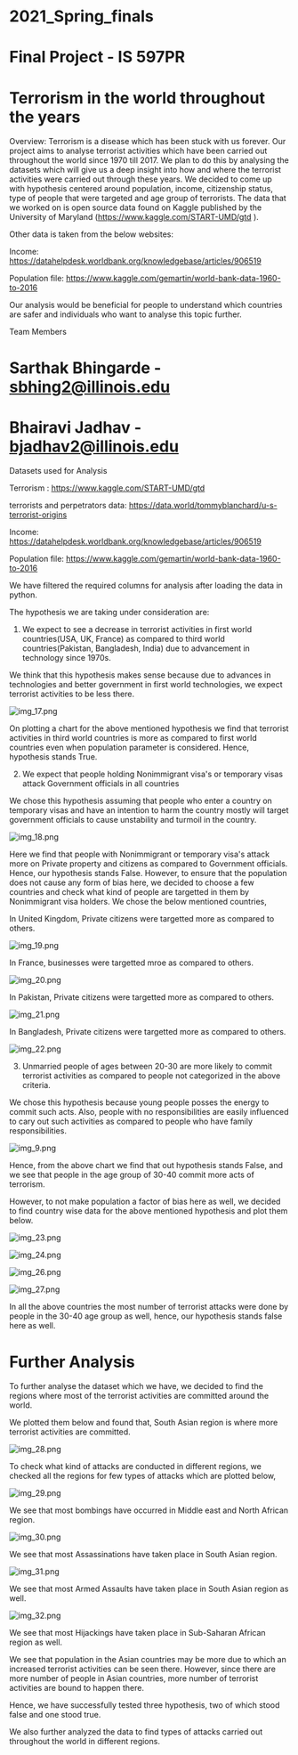 # 2021_Spring_finals

# Final Project - IS 597PR
# Terrorism in the world throughout the years


Overview: 
Terrorism is a disease which has been stuck with us forever. Our project aims to analyse terrorist activities which have been carried out throughout the world since 1970 till 2017. 
We plan to do this by analysing the datasets which will give us a deep insight into how and where the terrorist activities were carried out through these years. We decided to come up with hypothesis centered around population, income, citizenship status, type of people that were targeted and age group of terrorists. 
The data that we worked on is open source data found on Kaggle published by the University of Maryland (https://www.kaggle.com/START-UMD/gtd ). 

Other data is taken from the below websites:

Income: https://datahelpdesk.worldbank.org/knowledgebase/articles/906519

Population file: https://www.kaggle.com/gemartin/world-bank-data-1960-to-2016

Our analysis would be beneficial for people to understand which countries are safer and individuals who want to analyse this topic further.

Team Members

# Sarthak Bhingarde - sbhing2@illinois.edu

# Bhairavi Jadhav - bjadhav2@illinois.edu

Datasets used for Analysis

Terrorism : https://www.kaggle.com/START-UMD/gtd

terrorists and perpetrators data: https://data.world/tommyblanchard/u-s-terrorist-origins

Income: https://datahelpdesk.worldbank.org/knowledgebase/articles/906519

Population file: https://www.kaggle.com/gemartin/world-bank-data-1960-to-2016

We have filtered the required columns for analysis after loading the data in python.


The hypothesis we are taking under consideration are:

1)	We expect to see a decrease in terrorist activities in first world countries(USA, UK, France) as compared to third world countries(Pakistan, Bangladesh, India) due to advancement in technology since 1970s.

We think that this hypothesis makes sense because due to advances in technologies and better government in first world technologies, we expect terrorist activities to be less there.
      

![img_17.png](img_17.png)

On plotting a chart for the above mentioned hypothesis we find that terrorist activities in third world countries is more as compared to first world countries even when population parameter is considered. Hence, hypothesis stands True.

2)	We expect that people holding Nonimmigrant visa's or temporary visas attack Government officials in all countries

We chose this hypothesis assuming that people who enter a country on temporary visas and have an intention to harm the country mostly will target government officials to cause unstability and turmoil in the country.
      
![img_18.png](img_18.png)

Here we find that people with Nonimmigrant or temporary visa's attack more on Private property and citizens as compared to Government officials. Hence, our hypothesis stands False.
However, to ensure that the population does not cause any form of bias here, we decided to choose a few countries and check what kind of people are targetted in them by Nonimmigrant visa holders.
We chose the below mentioned countries,

In United Kingdom, Private citizens were targetted more as compared to others.

![img_19.png](img_19.png)

In France, businesses were targetted mroe as compared to others.

![img_20.png](img_20.png)

In Pakistan, Private citizens were targetted more as compared to others.

![img_21.png](img_21.png)

In Bangladesh, Private citizens were targetted more as compared to others.

![img_22.png](img_22.png)


3)	Unmarried people of ages between 20-30 are more likely to commit terrorist activities as compared to people not categorized in the above criteria.

We chose this hypothesis because young people posses the energy to commit such acts. Also, people with no responsibilities are easily influenced to cary out such activities as compared to people who have family responsibilities.

![img_9.png](img_9.png)

Hence, from the above chart we find that out hypothesis stands False, and we see that people in the age group of 30-40 commit more acts of terrorism.

However, to not make population a factor of bias here as well, we decided to find country wise data for the above mentioned hypothesis and plot them below.

![img_23.png](img_23.png)

![img_24.png](img_24.png)

![img_26.png](img_26.png)

![img_27.png](img_27.png)

In all the above countries the most number of terrorist attacks were done by people in the 30-40 age group as well, hence, our hypothesis stands false here as well.

# Further Analysis

To further analyse the dataset which we have, we decided to find the regions where most of the terrorist activities are committed around the world.

We plotted them below and found that, South Asian region is where more terrorist activities are committed.

![img_28.png](img_28.png)

To check what kind of attacks are conducted in different regions, we checked all the regions for few types of attacks which are plotted below,

![img_29.png](img_29.png)

We see that most bombings have occurred in Middle east and North African region.


![img_30.png](img_30.png)

We see that most Assassinations have taken place in South Asian region.


![img_31.png](img_31.png)

We see that most Armed Assaults have taken place in South Asian region as well. 


![img_32.png](img_32.png)


We see that most Hijackings have taken place in Sub-Saharan African region as well. 

We see that population in the Asian countries may be more due to which an increased terrorist activities can be seen there. However, since there are more number of people in Asian countries, more number of terrorist activities are bound to happen there.

Hence, we have successfully tested three hypothesis, two of which stood false and one stood true.

We also further analyzed the data to find types of attacks carried out throughout the world in different regions.

